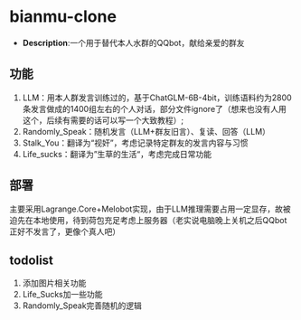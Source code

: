 # bianmu-clone

- **Description**:一个用于替代本人水群的QQbot，献给亲爱的群友

## 功能

1. LLM：用本人群发言训练过的，基于ChatGLM-6B-4bit，训练语料约为2800条发言做成的1400组左右的个人对话，部分文件ignore了（想来也没有人用这个，后续有需要的话可以写一个大致教程）;  
2. Randomly_Speak：随机发言（LLM+群友旧言）、复读、回答（LLM）
3. Stalk_You：翻译为“视奸”，考虑记录特定群友的发言内容与习惯
4. Life_sucks：翻译为”生草的生活“，考虑完成日常功能

## 部署

主要采用Lagrange.Core+Melobot实现，由于LLM推理需要占用一定显存，故被迫先在本地使用，待到荷包充足考虑上服务器（老实说电脑晚上关机之后QQbot正好不发言了，更像个真人吧）

## todolist

1. 添加图片相关功能
2. Life_Sucks加一些功能
3. Randomly_Speak完善随机的逻辑